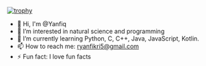 [![trophy](https://github-profile-trophy.vercel.app/?username=Yanfiq)](https://github.com/ryo-ma/github-profile-trophy)

- 👋 Hi, I'm @Yanfiq
- 👀 I’m interested in natural science and programming
- 🌱 I’m currently learning Python, C, C++, Java, JavaScript, Kotlin.
- 📫 How to reach me: ryanfikri5@gmail.com
- ⚡ Fun fact: I love fun facts

<!--
- 👯 I’m looking to collaborate on ...
- 🤔 I’m looking for help with ...
- 💬 Ask me about ...
-->
